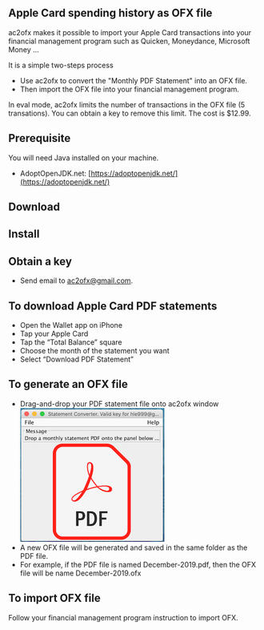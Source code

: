 ## Apple Card spending history as OFX file
ac2ofx makes it possible to import your Apple Card transactions into your financial management program such as Quicken, Moneydance, Microsoft Money ...

It is a simple two-steps process

* Use ac2ofx to convert the "Monthly PDF Statement" into an OFX file.
* Then import the OFX file into your financial management program.

In eval mode, ac2ofx limits the number of transactions in the OFX file (5 transations). You can obtain a key to remove this limit. The cost is $12.99.

## Prerequisite
You will need Java installed on your machine.
* AdoptOpenJDK.net: [https://adoptopenjdk.net/](https://adoptopenjdk.net/) 

## Download

## Install

## Obtain a key
* Send email to ac2ofx@gmail.com.

## To download Apple Card PDF statements
* Open the Wallet app on iPhone
* Tap your Apple Card
* Tap the “Total Balance” square
* Choose the month of the statement you want
* Select “Download PDF Statement”

## To generate an OFX file
* Drag-and-drop your PDF statement file onto ac2ofx window ![Tool Window Image](/image01.png)
* A new OFX file will be generated and saved in the same folder as the PDF file.
* For example, if the PDF file is named December-2019.pdf, then the OFX file will be name December-2019.ofx

## To import OFX file
Follow your financial management program instruction to import OFX.
